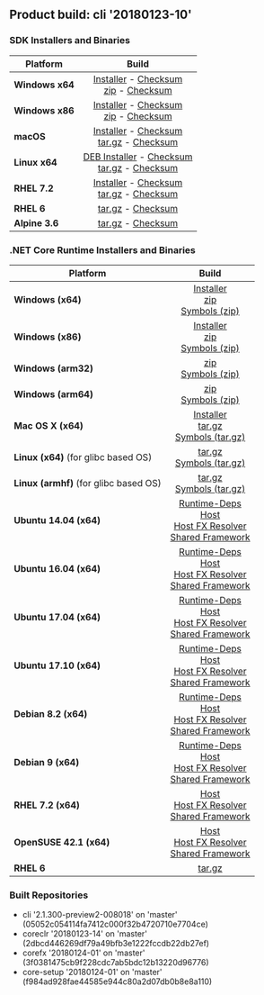 ## Product build: cli '20180123-10'

### SDK Installers and Binaries

| Platform | Build |
| -------- | :-------------------------------------: |
| **Windows x64** | [Installer][sdk-win-x64-installer] - [Checksum][sdk-win-x64-installer-checksum]<br>[zip][sdk-win-x64-zip] - [Checksum][sdk-win-x64-zip-checksum] |
| **Windows x86** | [Installer][sdk-win-x86-installer] - [Checksum][sdk-win-x86-installer-checksum]<br>[zip][sdk-win-x86-zip] - [Checksum][sdk-win-x86-zip-checksum] |
| **macOS**       | [Installer][sdk-osx-installer] - [Checksum][sdk-osx-installer-checksum]<br>[tar.gz][sdk-osx-targz] - [Checksum][sdk-osx-targz-checksum] |
| **Linux x64**   | [DEB Installer][sdk-linux-DEB-installer] - [Checksum][sdk-linux-DEB-installer-checksum]<br>[tar.gz][sdk-linux-targz] - [Checksum][sdk-linux-targz-checksum] |
| **RHEL 7.2**    | [Installer][sdk-rhel-7-installer] - [Checksum][sdk-rhel-7-installer-checksum]<br>[tar.gz][sdk-linux-targz] - [Checksum][sdk-linux-targz-checksum] |
| **RHEL 6**      | [tar.gz][sdk-rhel-6-targz] - [Checksum][sdk-rhel-6-targz-checksum] |
| **Alpine 3.6**  | [tar.gz][sdk-alpine-3.6-targz] - [Checksum][sdk-alpine-3.6-targz-checksum] |

[sdk-win-x64-installer]: https://dotnetfeed.blob.core.windows.net/orchestrated/20180123-10/final/assets/Sdk/2.1.300-preview2-008018/dotnet-sdk-2.1.300-preview2-008018-win-x64.exe
[sdk-win-x64-installer-checksum]: https://dotnetfeed.blob.core.windows.net/orchestrated/20180123-10/final/assets/Sdk/2.1.300-preview2-008018/dotnet-sdk-2.1.300-preview2-008018-win-x64.exe.sha
[sdk-win-x64-zip]: https://dotnetfeed.blob.core.windows.net/orchestrated/20180123-10/final/assets/Sdk/2.1.300-preview2-008018/dotnet-sdk-2.1.300-preview2-008018-win-x64.zip
[sdk-win-x64-zip-checksum]: https://dotnetfeed.blob.core.windows.net/orchestrated/20180123-10/final/assets/Sdk/2.1.300-preview2-008018/dotnet-sdk-2.1.300-preview2-008018-win-x64.zip.sha

[sdk-win-x86-installer]: https://dotnetfeed.blob.core.windows.net/orchestrated/20180123-10/final/assets/Sdk/2.1.300-preview2-008018/dotnet-sdk-2.1.300-preview2-008018-win-x86.exe
[sdk-win-x86-installer-checksum]: https://dotnetfeed.blob.core.windows.net/orchestrated/20180123-10/final/assets/Sdk/2.1.300-preview2-008018/dotnet-sdk-2.1.300-preview2-008018-win-x86.exe.sha
[sdk-win-x86-zip]: https://dotnetfeed.blob.core.windows.net/orchestrated/20180123-10/final/assets/Sdk/2.1.300-preview2-008018/dotnet-sdk-2.1.300-preview2-008018-win-x86.zip
[sdk-win-x86-zip-checksum]: https://dotnetfeed.blob.core.windows.net/orchestrated/20180123-10/final/assets/Sdk/2.1.300-preview2-008018/dotnet-sdk-2.1.300-preview2-008018-win-x86.zip.sha

[sdk-osx-installer]: https://dotnetfeed.blob.core.windows.net/orchestrated/20180123-10/final/assets/Sdk/2.1.300-preview2-008018/dotnet-sdk-2.1.300-preview2-008018-osx-x64.pkg
[sdk-osx-installer-checksum]: https://dotnetfeed.blob.core.windows.net/orchestrated/20180123-10/final/assets/Sdk/2.1.300-preview2-008018/dotnet-sdk-2.1.300-preview2-008018-osx-x64.pkg.sha
[sdk-osx-targz]: https://dotnetfeed.blob.core.windows.net/orchestrated/20180123-10/final/assets/Sdk/2.1.300-preview2-008018/dotnet-sdk-2.1.300-preview2-008018-osx-x64.tar.gz
[sdk-osx-targz-checksum]: https://dotnetfeed.blob.core.windows.net/orchestrated/20180123-10/final/assets/Sdk/2.1.300-preview2-008018/dotnet-sdk-2.1.300-preview2-008018-osx-x64.tar.gz.sha

[sdk-linux-targz]: https://dotnetfeed.blob.core.windows.net/orchestrated/20180123-10/final/assets/Sdk/2.1.300-preview2-008018/dotnet-sdk-2.1.300-preview2-008018-linux-x64.tar.gz
[sdk-linux-targz-checksum]: https://dotnetfeed.blob.core.windows.net/orchestrated/20180123-10/final/assets/Sdk/2.1.300-preview2-008018/dotnet-sdk-2.1.300-preview2-008018-linux-x64.tar.gz.sha

[sdk-linux-DEB-installer]: https://dotnetfeed.blob.core.windows.net/orchestrated/20180123-10/final/assets/Sdk/2.1.300-preview2-008018/dotnet-sdk-2.1.300-preview2-008018-x64.deb
[sdk-linux-DEB-installer-checksum]: https://dotnetfeed.blob.core.windows.net/orchestrated/20180123-10/final/assets/Sdk/2.1.300-preview2-008018/dotnet-sdk-2.1.300-preview2-008018-x64.deb.sha

[sdk-rhel-7-installer]: https://dotnetfeed.blob.core.windows.net/orchestrated/20180123-10/final/assets/Sdk/2.1.300-preview2-008018/dotnet-sdk-2.1.300-preview2-008018-rhel-x64.rpm
[sdk-rhel-7-installer-checksum]: https://dotnetfeed.blob.core.windows.net/orchestrated/20180123-10/final/assets/Sdk/2.1.300-preview2-008018/dotnet-sdk-2.1.300-preview2-008018-rhel-x64.rpm.sha

[sdk-rhel-6-targz]: https://dotnetfeed.blob.core.windows.net/orchestrated/20180123-10/final/assets/Sdk/2.1.300-preview2-008018/dotnet-sdk-2.1.300-preview2-008018-rhel.6-x64.tar.gz
[sdk-rhel-6-targz-checksum]: https://dotnetfeed.blob.core.windows.net/orchestrated/20180123-10/final/assets/Sdk/2.1.300-preview2-008018/dotnet-sdk-2.1.300-preview2-008018-rhel.6-x64.tar.gz.sha

[sdk-alpine-3.6-targz]: https://dotnetfeed.blob.core.windows.net/orchestrated/20180123-10/final/assets/Sdk/2.1.300-preview2-008018/dotnet-sdk-2.1.300-preview2-008018-alpine.3.6-x64.tar.gz
[sdk-alpine-3.6-targz-checksum]: https://dotnetfeed.blob.core.windows.net/orchestrated/20180123-10/final/assets/Sdk/2.1.300-preview2-008018/dotnet-sdk-2.1.300-preview2-008018-alpine.3.6-x64.tar.gz.sha


### .NET Core Runtime Installers and Binaries

| Platform | Build |
|---------|:----------:|
| **Windows (x64)**                      | [Installer][win-x64-installer] <br>[zip][win-x64-zip] <br>[Symbols (zip)][win-x64-symbols-zip] |
| **Windows (x86)**                      | [Installer][win-x86-installer] <br>[zip][win-x86-zip] <br>[Symbols (zip)][win-x86-symbols-zip] |
| **Windows (arm32)**                    | [zip][win-arm-zip] <br>[Symbols (zip)][win-arm-symbols-zip] |
| **Windows (arm64)**                    | [zip][win-arm64-zip] <br>[Symbols (zip)][win-arm64-symbols-zip] |
| **Mac OS X (x64)**                     | [Installer][osx-installer] <br>[tar.gz][osx-targz] <br>[Symbols (tar.gz)][osx-symbols-targz] |
| **Linux (x64)** (for glibc based OS)   | [tar.gz][linux-x64-targz] <br>[Symbols (tar.gz)][linux-x64-symbols-targz] |
| **Linux (armhf)** (for glibc based OS) | [tar.gz][linux-arm-targz] <br>[Symbols (tar.gz)][linux-arm-symbols-targz] |
| **Ubuntu 14.04 (x64)**                 | [Runtime-Deps][ubuntu-14.04-runtime-deps] <br>[Host][deb-package-host] <br>[Host FX Resolver][deb-package-hostfxr] <br>[Shared Framework][deb-package-sharedfx] <br> |
| **Ubuntu 16.04 (x64)**                 | [Runtime-Deps][ubuntu-16.04-runtime-deps] <br>[Host][deb-package-host] <br>[Host FX Resolver][deb-package-hostfxr] <br>[Shared Framework][deb-package-sharedfx] <br> |
| **Ubuntu 17.04 (x64)**                 | [Runtime-Deps][ubuntu-17.04-runtime-deps] <br>[Host][deb-package-host] <br>[Host FX Resolver][deb-package-hostfxr] <br>[Shared Framework][deb-package-sharedfx] <br> |
| **Ubuntu 17.10 (x64)**                 | [Runtime-Deps][ubuntu-17.10-runtime-deps] <br>[Host][deb-package-host] <br>[Host FX Resolver][deb-package-hostfxr] <br>[Shared Framework][deb-package-sharedfx] <br> |
| **Debian 8.2 (x64)**                   | [Runtime-Deps][debian-8.2-runtime-deps] <br>[Host][deb-package-host] <br>[Host FX Resolver][deb-package-hostfxr] <br>[Shared Framework][deb-package-sharedfx] <br> |
| **Debian 9 (x64)**                     | [Runtime-Deps][debian-9-runtime-deps] <br>[Host][deb-package-host] <br>[Host FX Resolver][deb-package-hostfxr] <br>[Shared Framework][deb-package-sharedfx] <br> |
| **RHEL 7.2 (x64)**                     | [Host][rhel7-host] <br>[Host FX Resolver][rhel7-hostfxr] <br>[Shared Framework][rhel7-sharedfx] <br> |
| **OpenSUSE 42.1 (x64)**                | [Host][OpenSUSE-42-host] <br>[Host FX Resolver][OpenSUSE-42-hostfxr] <br>[Shared Framework][OpenSUSE-42-sharedfx] <br> |
| **RHEL 6**                             | [tar.gz][rhel-6-targz] |

[win-x64-installer]: https://dotnetfeed.blob.core.windows.net/orchestrated/20180123-10/final/assets/Runtime/2.1.0-preview2-26124-01/dotnet-runtime-2.1.0-preview2-26124-01-win-x64.exe
[win-x64-installer-checksum]: https://dotnetfeed.blob.core.windows.net/orchestrated/20180123-10/final/assets/Runtime/2.1.0-preview2-26124-01/dotnet-runtime-2.1.0-preview2-26124-01-win-x64.exe.sha512
[win-x64-zip]: https://dotnetfeed.blob.core.windows.net/orchestrated/20180123-10/final/assets/Runtime/2.1.0-preview2-26124-01/dotnet-runtime-2.1.0-preview2-26124-01-win-x64.zip
[win-x64-zip-checksum]: https://dotnetfeed.blob.core.windows.net/orchestrated/20180123-10/final/assets/Runtime/2.1.0-preview2-26124-01/dotnet-runtime-2.1.0-preview2-26124-01-win-x64.zip.sha512
[win-x64-symbols-zip]: https://dotnetfeed.blob.core.windows.net/orchestrated/20180123-10/final/assets/Runtime/2.1.0-preview2-26124-01/dotnet-runtime-symbols-2.1.0-preview2-26124-01-win-x64.zip

[win-x86-installer]: https://dotnetfeed.blob.core.windows.net/orchestrated/20180123-10/final/assets/Runtime/2.1.0-preview2-26124-01/dotnet-runtime-2.1.0-preview2-26124-01-win-x86.exe
[win-x86-installer-checksum]: https://dotnetfeed.blob.core.windows.net/orchestrated/20180123-10/final/assets/Runtime/2.1.0-preview2-26124-01/dotnet-runtime-2.1.0-preview2-26124-01-win-x86.exe.sha512
[win-x86-zip]: https://dotnetfeed.blob.core.windows.net/orchestrated/20180123-10/final/assets/Runtime/2.1.0-preview2-26124-01/dotnet-runtime-2.1.0-preview2-26124-01-win-x86.zip
[win-x86-zip-checksum]: https://dotnetfeed.blob.core.windows.net/orchestrated/20180123-10/final/assets/Runtime/2.1.0-preview2-26124-01/dotnet-runtime-2.1.0-preview2-26124-01-win-x86.zip.sha512
[win-x86-symbols-zip]: https://dotnetfeed.blob.core.windows.net/orchestrated/20180123-10/final/assets/Runtime/2.1.0-preview2-26124-01/dotnet-runtime-symbols-2.1.0-preview2-26124-01-win-x86.zip

[win-arm-zip]: https://dotnetfeed.blob.core.windows.net/orchestrated/20180123-10/final/assets/Runtime/2.1.0-preview2-26124-01/dotnet-runtime-2.1.0-preview2-26124-01-win-arm.zip
[win-arm-zip-checksum]: https://dotnetfeed.blob.core.windows.net/orchestrated/20180123-10/final/assets/Runtime/2.1.0-preview2-26124-01/dotnet-runtime-2.1.0-preview2-26124-01-win-arm.zip.sha512
[win-arm-symbols-zip]: https://dotnetfeed.blob.core.windows.net/orchestrated/20180123-10/final/assets/Runtime/2.1.0-preview2-26124-01/dotnet-runtime-symbols-2.1.0-preview2-26124-01-win-arm.zip

[win-arm64-zip]: https://dotnetfeed.blob.core.windows.net/orchestrated/20180123-10/final/assets/Runtime/2.1.0-preview2-26124-01/dotnet-runtime-2.1.0-preview2-26124-01-win-arm64.zip
[win-arm64-zip-checksum]: https://dotnetfeed.blob.core.windows.net/orchestrated/20180123-10/final/assets/Runtime/2.1.0-preview2-26124-01/dotnet-runtime-2.1.0-preview2-26124-01-win-arm64.zip.sha512
[win-arm64-symbols-zip]: https://dotnetfeed.blob.core.windows.net/orchestrated/20180123-10/final/assets/Runtime/2.1.0-preview2-26124-01/dotnet-runtime-symbols-2.1.0-preview2-26124-01-win-arm64.zip

[osx-installer]: https://dotnetfeed.blob.core.windows.net/orchestrated/20180123-10/final/assets/Runtime/2.1.0-preview2-26124-01/dotnet-runtime-2.1.0-preview2-26124-01-osx-x64.pkg
[osx-installer-checksum]: https://dotnetfeed.blob.core.windows.net/orchestrated/20180123-10/final/assets/Runtime/2.1.0-preview2-26124-01/dotnet-runtime-2.1.0-preview2-26124-01-osx-x64.pkg.sha512
[osx-targz]: https://dotnetfeed.blob.core.windows.net/orchestrated/20180123-10/final/assets/Runtime/2.1.0-preview2-26124-01/dotnet-runtime-2.1.0-preview2-26124-01-osx-x64.tar.gz
[osx-targz-checksum]: https://dotnetfeed.blob.core.windows.net/orchestrated/20180123-10/final/assets/Runtime/2.1.0-preview2-26124-01/dotnet-runtime-2.1.0-preview2-26124-01-osx-x64.tar.gz.sha512
[osx-symbols-targz]: https://dotnetfeed.blob.core.windows.net/orchestrated/20180123-10/final/assets/Runtime/2.1.0-preview2-26124-01/dotnet-runtime-symbols-2.1.0-preview2-26124-01-osx-x64.tar.gz

[linux-x64-targz]: https://dotnetfeed.blob.core.windows.net/orchestrated/20180123-10/final/assets/Runtime/2.1.0-preview2-26124-01/dotnet-runtime-2.1.0-preview2-26124-01-linux-x64.tar.gz
[linux-x64-targz-checksum]: https://dotnetfeed.blob.core.windows.net/orchestrated/20180123-10/final/assets/Runtime/2.1.0-preview2-26124-01/dotnet-runtime-2.1.0-preview2-26124-01-linux-x64tar.gz.sha512
[linux-x64-symbols-targz]: https://dotnetfeed.blob.core.windows.net/orchestrated/20180123-10/final/assets/Runtime/2.1.0-preview2-26124-01/dotnet-runtime-symbols-2.1.0-preview2-26124-01-linux-x64.tar.gz
[linux-arm-targz]: https://dotnetfeed.blob.core.windows.net/orchestrated/20180123-10/final/assets/Runtime/2.1.0-preview2-26124-01/dotnet-runtime-2.1.0-preview2-26124-01-linux-arm.tar.gz
[linux-arm-targz-checksum]: https://dotnetfeed.blob.core.windows.net/orchestrated/20180123-10/final/assets/Runtime/2.1.0-preview2-26124-01/dotnet-runtime-2.1.0-preview2-26124-01-linux-arm.tar.gz.sha512
[linux-arm-symbols-targz]: https://dotnetfeed.blob.core.windows.net/orchestrated/20180123-10/final/assets/Runtime/2.1.0-preview2-26124-01/dotnet-runtime-symbols-2.1.0-preview2-26124-01-linux-arm.tar.gz

[ubuntu-14.04-runtime-deps]: https://dotnetfeed.blob.core.windows.net/orchestrated/20180123-10/final/assets/Runtime/2.1.0-preview2-26124-01/dotnet-runtime-deps-2.1.0-preview2-26124-01-ubuntu.14.04-x64.deb
[ubuntu-14.04-runtime-deps-checksum]: https://dotnetfeed.blob.core.windows.net/orchestrated/20180123-10/final/assets/Runtime/2.1.0-preview2-26124-01/dotnet-runtime-deps-2.1.0-preview2-26124-01-ubuntu.14.04-x64.deb.sha512

[ubuntu-16.04-runtime-deps]: https://dotnetfeed.blob.core.windows.net/orchestrated/20180123-10/final/assets/Runtime/2.1.0-preview2-26124-01/dotnet-runtime-deps-2.1.0-preview2-26124-01-ubuntu.16.04-x64.deb
[ubuntu-16.04-runtime-deps-checksum]: https://dotnetfeed.blob.core.windows.net/orchestrated/20180123-10/final/assets/Runtime/2.1.0-preview2-26124-01/dotnet-runtime-deps-2.1.0-preview2-26124-01-ubuntu.16.04-x64.deb.sha512

[ubuntu-17.04-runtime-deps]: https://dotnetfeed.blob.core.windows.net/orchestrated/20180123-10/final/assets/Runtime/2.1.0-preview2-26124-01/dotnet-runtime-deps-2.1.0-preview2-26124-01-ubuntu.17.04-x64.deb
[ubuntu-17.04-runtime-deps-checksum]: https://dotnetfeed.blob.core.windows.net/orchestrated/20180123-10/final/assets/Runtime/2.1.0-preview2-26124-01/dotnet-runtime-deps-2.1.0-preview2-26124-01-ubuntu.17.04-x64.deb.sha512

[ubuntu-17.10-runtime-deps]: https://dotnetfeed.blob.core.windows.net/orchestrated/20180123-10/final/assets/Runtime/2.1.0-preview2-26124-01/dotnet-runtime-deps-2.1.0-preview2-26124-01-ubuntu.17.10-x64.deb
[ubuntu-17.10-runtime-deps-checksum]: https://dotnetfeed.blob.core.windows.net/orchestrated/20180123-10/final/assets/Runtime/2.1.0-preview2-26124-01/dotnet-runtime-deps-2.1.0-preview2-26124-01-ubuntu.17.10-x64.deb.sha512

[debian-8.2-runtime-deps]: https://dotnetfeed.blob.core.windows.net/orchestrated/20180123-10/final/assets/Runtime/2.1.0-preview2-26124-01/dotnet-runtime-deps-2.1.0-preview2-26124-01-debian.8-x64.deb
[debian-8.2-runtime-deps-checksum]: https://dotnetfeed.blob.core.windows.net/orchestrated/20180123-10/final/assets/Runtime/2.1.0-preview2-26124-01/dotnet-runtime-deps-2.1.0-preview2-26124-01-debian.8-x64.deb.sha512

[debian-9-runtime-deps]: https://dotnetfeed.blob.core.windows.net/orchestrated/20180123-10/final/assets/Runtime/2.1.0-preview2-26124-01/dotnet-runtime-deps-2.1.0-preview2-26124-01-debian.9-x64.deb
[debian-9-runtime-deps-checksum]: https://dotnetfeed.blob.core.windows.net/orchestrated/20180123-10/final/assets/Runtime/2.1.0-preview2-26124-01/dotnet-runtime-deps-2.1.0-preview2-26124-01-debian.9-x64.deb.sha512

[deb-package-host]: https://dotnetfeed.blob.core.windows.net/orchestrated/20180123-10/final/assets/Runtime/2.1.0-preview2-26124-01/dotnet-host-2.1.0-preview2-26124-01-x64.deb
[deb-package-host-checksum]: https://dotnetfeed.blob.core.windows.net/orchestrated/20180123-10/final/assets/Runtime/2.1.0-preview2-26124-01/dotnet-host-2.1.0-preview2-26124-01-x64.deb.sha512
[deb-package-hostfxr]: https://dotnetfeed.blob.core.windows.net/orchestrated/20180123-10/final/assets/Runtime/2.1.0-preview2-26124-01/dotnet-hostfxr-2.1.0-preview2-26124-01-x64.deb
[deb-package-hostfxr-checksum]:https://dotnetfeed.blob.core.windows.net/orchestrated/20180123-10/final/assets/Runtime/2.1.0-preview2-26124-01/dotnet-hostfxr-2.1.0-preview2-26124-01-x64.deb.sha512
[deb-package-sharedfx]: https://dotnetfeed.blob.core.windows.net/orchestrated/20180123-10/final/assets/Runtime/2.1.0-preview2-26124-01/dotnet-runtime-2.1.0-preview2-26124-01-x64.deb
[deb-package-sharedfx-checksum]: https://dotnetfeed.blob.core.windows.net/orchestrated/20180123-10/final/assets/Runtime/2.1.0-preview2-26124-01/dotnet-runtime-2.1.0-preview2-26124-01-x64.deb.sha512

[rhel7-host]: https://dotnetfeed.blob.core.windows.net/orchestrated/20180123-10/final/assets/Runtime/2.1.0-preview2-26124-01/dotnet-host-2.1.0-preview2-26124-01-rhel.7-x64.rpm
[rhel7-host-checksum]: https://dotnetfeed.blob.core.windows.net/orchestrated/20180123-10/final/assets/Runtime/2.1.0-preview2-26124-01/dotnet-host-2.1.0-preview2-26124-01-rhel.7-x64.rpm.sha512
[rhel7-hostfxr]: https://dotnetfeed.blob.core.windows.net/orchestrated/20180123-10/final/assets/Runtime/2.1.0-preview2-26124-01/dotnet-hostfxr-2.1.0-preview2-26124-01-rhel.7-x64.rpm
[rhel7-hostfxr-checksum]: https://dotnetfeed.blob.core.windows.net/orchestrated/20180123-10/final/assets/Runtime/2.1.0-preview2-26124-01/dotnet-hostfxr-2.1.0-preview2-26124-01-rhel.7-x64.rpm.sha512
[rhel7-sharedfx]: https://dotnetfeed.blob.core.windows.net/orchestrated/20180123-10/final/assets/Runtime/2.1.0-preview2-26124-01/dotnet-runtime-2.1.0-preview2-26124-01-rhel.7-x64.rpm
[rhel7-sharedfx-checksum]: https://dotnetfeed.blob.core.windows.net/orchestrated/20180123-10/final/assets/Runtime/2.1.0-preview2-26124-01/dotnet-runtime-2.1.0-preview2-26124-01-rhel.7-x64.rpm.sha512

[OpenSUSE-42-host]: https://dotnetfeed.blob.core.windows.net/orchestrated/20180123-10/final/assets/Runtime/2.1.0-preview2-26124-01/dotnet-host-2.1.0-preview2-26124-01-opensuse.42-x64.rpm
[OpenSUSE-42-host-checksum]: https://dotnetfeed.blob.core.windows.net/orchestrated/20180123-10/final/assets/Runtime/2.1.0-preview2-26124-01/dotnet-host-2.1.0-preview2-26124-01-opensuse.42-x64.rpm.sha512
[OpenSUSE-42-hostfxr]: https://dotnetfeed.blob.core.windows.net/orchestrated/20180123-10/final/assets/Runtime/2.1.0-preview2-26124-01/dotnet-hostfxr-2.1.0-preview2-26124-01-opensuse.42-x64.rpm
[OpenSUSE-42-hostfxr-checksum]: https://dotnetfeed.blob.core.windows.net/orchestrated/20180123-10/final/assets/Runtime/2.1.0-preview2-26124-01/dotnet-hostfxr-2.1.0-preview2-26124-01-opensuse.42-x64.rpm.sha512
[OpenSUSE-42-sharedfx]: https://dotnetfeed.blob.core.windows.net/orchestrated/20180123-10/final/assets/Runtime/2.1.0-preview2-26124-01/dotnet-runtime-2.1.0-preview2-26124-01-opensuse.42-x64.rpm
[OpenSUSE-42-sharedfx-checksum]: https://dotnetfeed.blob.core.windows.net/orchestrated/20180123-10/final/assets/Runtime/2.1.0-preview2-26124-01/dotnet-runtime-2.1.0-preview2-26124-01-opensuse.42-x64.rpm.sha512

[rhel-6-targz]: https://dotnetfeed.blob.core.windows.net/orchestrated/20180123-10/final/assets/Runtime/2.1.0-preview2-26124-01/dotnet-runtime-2.1.0-preview2-26124-01-rhel.6-x64.tar.gz


### Built Repositories
 * cli '2.1.300-preview2-008018' on 'master' (05052c054114fa7412c000f32b4720710e7704ce)
 * coreclr '20180123-14' on 'master' (2dbcd446269df79a49bfb3e1222fccdb22db27ef)
 * corefx '20180124-01' on 'master' (3f0381475cb9f228cdc7ab5bdc12b13220d96776)
 * core-setup '20180124-01' on 'master' (f984ad928fae44585e944c80a2d07db0b8e8a110)
